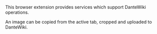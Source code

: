 This browser extension provides services which support DanteWiki operations.

An image can be copied from the active tab, cropped and uploaded to DanteWiki.




